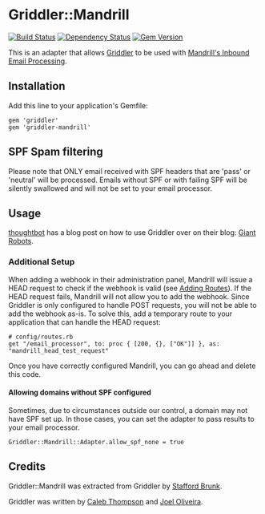 # Griddler::Mandrill
[![Build Status](http://img.shields.io/travis/wingrunr21/griddler-mandrill.svg?style=flat)](https://travis-ci.org/wingrunr21/griddler-mandrill)
[![Dependency Status](http://img.shields.io/gemnasium/wingrunr21/griddler-mandrill.svg?style=flat)](https://gemnasium.com/wingrunr21/griddler-mandrill)
[![Gem Version](http://img.shields.io/gem/v/griddler-mandrill.svg?style=flat)](https://rubygems.org/gems/griddler-mandrill)

This is an adapter that allows [Griddler](https://github.com/thoughtbot/griddler) to be used with [Mandrill's Inbound Email Processing](http://help.mandrill.com/entries/21699367-Inbound-Email-Processing-Overview).

## Installation

Add this line to your application's Gemfile:

    gem 'griddler'
    gem 'griddler-mandrill'

## SPF Spam filtering

Please note that ONLY email received with SPF headers that are 'pass' or 'neutral' will be processed. Emails without SPF or with failing SPF will be silently swallowed and will not be set to your email processor.

## Usage

[thoughtbot](http://thoughtbot.com) has a blog post on how to use Griddler over on their blog: [Giant
Robots](http://robots.thoughtbot.com/handle-incoming-email-with-griddler).

### Additional Setup

When adding a webhook in their administration panel, Mandrill will issue a HEAD
request to check if the webhook is valid (see [Adding Routes]).  If the HEAD
request fails, Mandrill will not allow you to add the webhook.  Since Griddler
is only configured to handle POST requests, you will not be able to add the
webhook as-is. To solve this, add a temporary route to your application that can
handle the HEAD request:

    # config/routes.rb
    get "/email_processor", to: proc { [200, {}, ["OK"]] }, as: "mandrill_head_test_request"

Once you have correctly configured Mandrill, you can go ahead and delete this code.

[Adding Routes]: http://help.mandrill.com/entries/21699367-Inbound-Email-Processing-Overview

#### Allowing domains without SPF configured
Sometimes, due to circumstances outside our control, a domain may not have SPF set up. In those cases, you can set the adapter to pass results to your email processor.

```
Griddler::Mandrill::Adapter.allow_spf_none = true
```


## Credits

Griddler::Mandrill was extracted from Griddler by [Stafford Brunk](https://github.com/wingrunr21).

Griddler was written by [Caleb Thompson](https://github.com/calebthompson) and [Joel Oliveira](https://github.com/jayroh).
